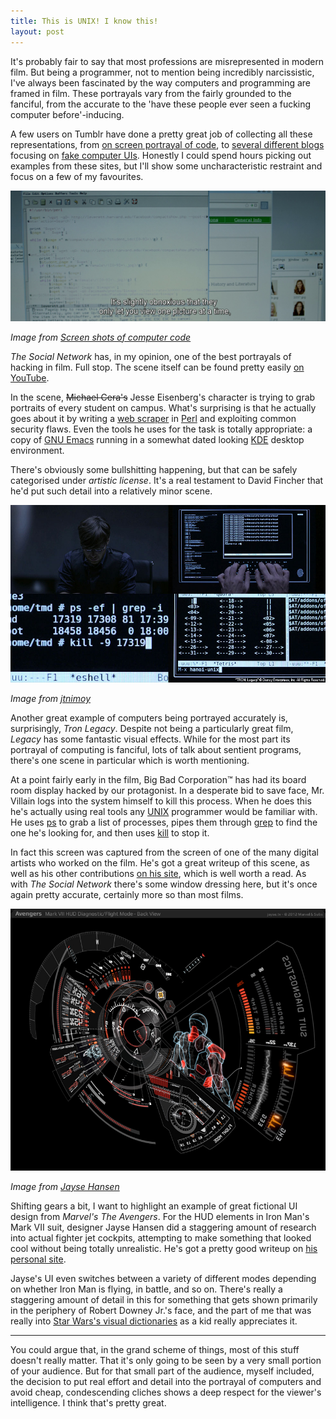 ```yaml
---
title: This is UNIX! I know this!
layout: post
---
```


It's probably fair to say that most professions are misrepresented in modern film. But being a programmer, not to mention being incredibly narcissistic, I've always been fascinated by the way computers and programming are framed in film. These portrayals vary from the fairly grounded to the fanciful, from the accurate to the 'have these people ever seen a fucking computer before'-inducing.

A few users on Tumblr have done a pretty great job of collecting all these representations, from [on screen portrayal of code](http://moviecode.tumblr.com), to [several different blogs](http://accessmaincomputerfile.net) focusing on [fake computer UIs](http://fakeui.tumblr.com). Honestly I could spend hours picking out examples from these sites, but I'll show some uncharacteristic restraint and focus on a few of my favourites.

![Screen capture of _The Social Network_](/public/images/computers-in-film/the-social-network.png)

_Image from [Screen shots of computer code](http://moviecode.tumblr.com/post/72188619673/theres-quite-a-bit-of-code-in-the-social-network)_

_The Social Network_ has, in my opinion, one of the best portrayals of hacking in film. Full stop. The scene itself can be found pretty easily [on YouTube](http://www.youtube.com/watch?v=odOzMz-fOOw).

In the scene, <s>Michael Cera's</s> Jesse Eisenberg's character is trying to grab portraits of every student on campus. What's surprising is that he actually goes about it by writing a [web scraper](http://en.wikipedia.org/wiki/Web_scraping) in [Perl](http://www.perl.org) and exploiting common security flaws. Even the tools he uses for the task is totally appropriate: a copy of [GNU Emacs](http://www.gnu.org/software/emacs/) running in a somewhat dated looking [KDE](http://www.kde.org) desktop environment.

There's obviously some bullshitting happening, but that can be safely categorised under _artistic license_. It's a real testament to David Fincher that he'd put such detail into a relatively minor scene.

![Various screen captures from _Tron Legacy_](/public/images/computers-in-film/tron-legacy.jpg)

_Image from [jtnimoy](http://jtnimoy.net/workviewer.php?q=178)_

Another great example of computers being portrayed accurately is, surprisingly, _Tron Legacy_. Despite not being a particularly great film, _Legacy_ has some fantastic visual effects. While for the most part its portrayal of computing is fanciful, lots of talk about sentient programs, there's one scene in particular which is worth mentioning.

At a point fairly early in the film, Big Bad Corporation™ has had its board room display hacked by our protagonist. In a desperate bid to save face, Mr. Villain logs into the system himself to kill this process. When he does this he's actually using real tools any [UNIX](http://en.wikipedia.org/wiki/Unix) programmer would be familiar with. He uses [ps](http://en.wikipedia.org/wiki/Ps_(Unix)) to grab a list of processes, pipes them through [grep](http://en.wikipedia.org/wiki/Grep) to find the one he's looking for, and then uses [kill](http://en.wikipedia.org/wiki/Kill_(Unix)) to stop it.

In fact this screen was captured from the screen of one of the many digital artists who worked on the film. He's got a great writeup of this scene, as well as his other contributions [on his site](http://jtnimoy.net/workviewer.php?q=178), which is well worth a read. As with _The Social Network_ there's some window dressing here, but it's once again pretty accurate, certainly more so than most films.

![The Iron Man MK VII HUD from _Marvel's The Avengers_](/public/images/computers-in-film/the-avengers.jpg)

_Image from [Jayse Hansen](http://jayse.tv/v2/?portfolio=hud)_

Shifting gears a bit, I want to highlight an example of great fictional UI design from _Marvel's The Avengers_. For the HUD elements in Iron Man's Mark VII suit, designer Jayse Hansen did a staggering amount of research into actual fighter jet cockpits, attempting to make something that looked cool without being totally unrealistic. He's got a pretty good writeup on [his personal site](http://jayse.tv/v2/?portfolio=hud).

Jayse's UI even switches between a variety of different modes depending on whether Iron Man is flying, in battle, and so on. There's really a staggering amount of detail in this for something that gets shown primarily in the periphery of Robert Downey Jr.'s face, and the part of me that was really into [Star Wars's visual dictionaries](http://www.amazon.com/Visual-Dictionary-Star-Wars-Episode/dp/0789447010) as a kid really appreciates it.

--- 

You could argue that, in the grand scheme of things, most of this stuff doesn't really matter. That it's only going to be seen by a very small portion of your audience. But for that small part of the audience, myself included, the decision to put real effort and detail into the portrayal of computers and avoid cheap, condescending cliches shows a deep respect for the viewer's intelligence. I think that's pretty great.
